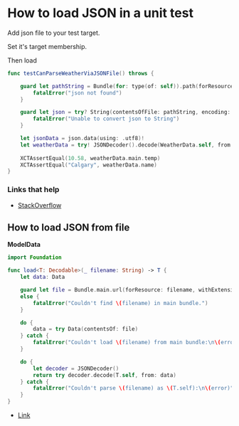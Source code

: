 # How to load JSON in a unit test

Add json file to your test target.

Set it's target membership.

Then load

```swift
func testCanParseWeatherViaJSONFile() throws {

    guard let pathString = Bundle(for: type(of: self)).path(forResource: "weather", ofType: "json") else {
        fatalError("json not found")
    }

    guard let json = try? String(contentsOfFile: pathString, encoding: .utf8) else {
        fatalError("Unable to convert json to String")
    }

    let jsonData = json.data(using: .utf8)!
    let weatherData = try! JSONDecoder().decode(WeatherData.self, from: jsonData)
    
    XCTAssertEqual(10.58, weatherData.main.temp)
    XCTAssertEqual("Calgary", weatherData.name)
}
```

### Links that help
- [StackOverflow](https://stackoverflow.com/questions/16571051/how-to-read-in-a-local-json-file-for-testing)

## How to load JSON from file

**ModelData**

```swift
import Foundation

func load<T: Decodable>(_ filename: String) -> T {
    let data: Data

    guard let file = Bundle.main.url(forResource: filename, withExtension: nil)
    else {
        fatalError("Couldn't find \(filename) in main bundle.")
    }

    do {
        data = try Data(contentsOf: file)
    } catch {
        fatalError("Couldn't load \(filename) from main bundle:\n\(error)")
    }

    do {
        let decoder = JSONDecoder()
        return try decoder.decode(T.self, from: data)
    } catch {
        fatalError("Couldn't parse \(filename) as \(T.self):\n\(error)")
    }
}
```

- [Link](https://developer.apple.com/tutorials/swiftui/building-lists-and-navigation)

